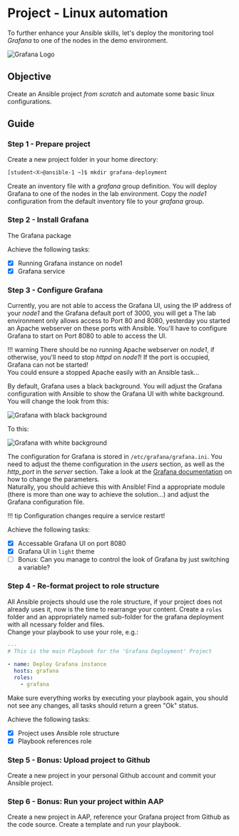 # Project - Linux automation

To further enhance your Ansible skills, let's deploy the monitoring tool *Grafana* to one of the nodes in the demo environment.

![Grafana Logo](grafana-logo.png)

## Objective

Create an Ansible project *from scratch* and automate some basic linux configurations.

## Guide

### Step 1 - Prepare project

Create a new project folder in your home directory:

```bash
[student<X>@ansible-1 ~]$ mkdir grafana-deployment
```

Create an inventory file with a *grafana* group definition. You will deploy Grafana to one of the nodes in the lab environment. Copy the *node1* configuration from the default inventory file to your *grafana* group.

### Step 2 - Install Grafana

The Grafana package

Achieve the following tasks:

- [X] Running Grafana instance on node1
- [X] Grafana service 

### Step 3 - Configure Grafana

Currently, you are not able to access the Grafana UI, using the IP address of your *node1* and the Grafana default port of 3000, you will get a 
The lab environment only allows access to Port 80 and 8080, yesterday you started an Apache webserver on these ports with Ansible. You'll have to configure Grafana to start on Port 8080 to able to access the UI.

!!! warning
    There should be no running Apache webserver on *node1*, if otherwise, you'll need to stop *httpd* on *node1*! If the port is occupied, Grafana can not be started!  
    You could ensure a stopped Apache easily with an Ansible task...

By default, Grafana uses a black background. You will adjust the Grafana configuration with Ansible to show the Grafana UI with white background. You will change the look from this:

![Grafana with black background](grafana-dark-background.png)

To this:

![Grafana with white background](grafana-light-background.png)

The configuration for Grafana is stored in `/etc/grafana/grafana.ini`. You need to adjust the theme configuration in the *users* section, as well as the *http_port* in the *server* section. Take a look at the [Grafana documentation](https://grafana.com/docs/grafana/latest/administration/configuration/) on how to change the parameters.  
Naturally, you should achieve this with Ansible! Find a appropriate module (there is more than one way to achieve the solution...) and adjust the Grafana configuration file.

!!! tip
    Configuration changes require a service restart!

Achieve the following tasks:

- [X] Accessable Grafana UI on port 8080
- [X] Grafana UI in `light` theme
- [ ] Bonus: Can you manage to control the look of Grafana by just switching a variable?

### Step 4 - Re-format project to role structure

All Ansible projects should use the role structure, if your project does not already uses it, now is the time to rearrange your content. Create a `roles` folder and an appropriately named sub-folder for the grafana deployment with all ncessary folder and files.  
Change your playbook to use your role, e.g.:

```yaml
---
# This is the main Playbook for the 'Grafana Deployment' Project

- name: Deploy Grafana instance
  hosts: grafana
  roles:
    - grafana

```

Make sure everything works by executing your playbook again, you should not see any changes, all tasks should return a green "Ok" status.

Achieve the following tasks:

- [X] Project uses Ansible role structure
- [X] Playbook references role

### Step 5 - Bonus: Upload project to Github

Create a new project in your personal Github account and commit your Ansible project.

### Step 6 - Bonus: Run your project within AAP

Create a new project in AAP, reference your Grafana project from Github as the code source. Create a template and run your playbook.

